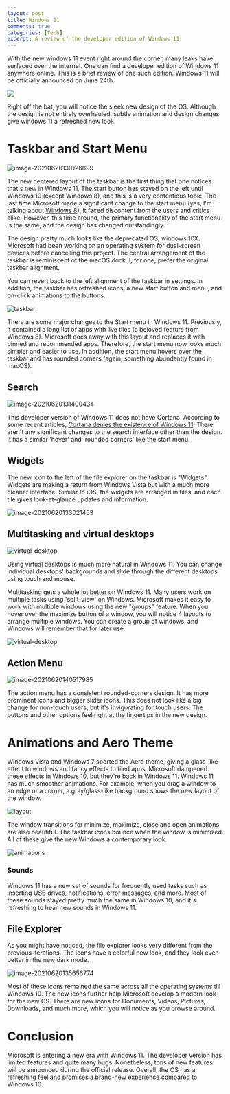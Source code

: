 ```yaml
---
layout: post
title: Windows 11
comments: true
categories: [Tech]
excerpt: A review of the developer edition of Windows 11.
---
```


With the new windows 11 event right around the corner, many leaks have surfaced over the internet. One can find a developer edition of Windows 11 anywhere online. This is a brief review of one such edition. Windows 11 will be officially announced on June 24th.

![](../images/2021-06-20-Windows-11/image-20210620130059758.png)

 Right off the bat, you will notice the sleek new design of the OS. Although the design is not entirely overhauled, subtle animation and design changes give windows 11 a refreshed new look. 

# Taskbar and Start Menu

![image-20210620130126699](../images/2021-06-20-Windows-11/image-20210620130126699.png)

The new centered layout of the taskbar is the first thing that one notices that's new in Windows 11. The start button has stayed on the left until Windows 10 (except Windows 8), and this is a very contentious topic. The last time Microsoft made a significant change to the start menu (yes, I'm talking about [Windows 8](https://www.infoworld.com/article/2618073/windows-8-review--yes--it-s-that-bad.html)), it faced discontent from the users and critics alike. However, this time around, the primary functionality of the start menu is the same, and the design has changed outstandingly. 

The design pretty much looks like the deprecated OS, windows 10X. Microsoft had been working on an operating system for dual-screen devices before cancelling this project. The central arrangement of the taskbar is reminiscent of the macOS dock. I, for one, prefer the original taskbar alignment. 

You can revert back to the left alignment of the taskbar in settings. In addition, the taskbar has refreshed icons, a new start button and menu, and on-click animations to the buttons.

![taskbar](../images/2021-06-20-Windows-11/taskbar.gif)

There are some major changes to the Start menu in Windows 11. Previously, it contained a long list of apps with live tiles (a beloved feature from Windows 8). Microsoft does away with this layout and replaces it with pinned and recommended apps. Therefore, the start menu now looks much simpler and easier to use. In addition, the start menu hovers over the taskbar and has rounded corners (again, something abundantly found in macOS).

## Search

![image-20210620131400434](../images/2021-06-20-Windows-11/image-20210620131400434.png)

This developer version of Windows 11 does not have Cortana. According to some recent articles, [Cortana denies the existence of Windows 11](https://www.windowscentral.com/microsofts-cortana-denies-existence-windows-11)! There aren't any significant changes to the search interface other than the design. It has a similar 'hover' and 'rounded corners' like the start menu.

## Widgets

The new icon to the left of the file explorer on the taskbar is "Widgets". Widgets are making a return from Windows Vista but with a much more cleaner interface. Similar to iOS, the widgets are arranged in tiles, and each tile gives look-at-glance updates and information.

![image-20210620133021453](../images/2021-06-20-Windows-11/image-20210620133021453.png)

## Multitasking and virtual desktops

![virtual-desktop](../images/2021-06-20-Windows-11/desktops.gif)

Using virtual desktops is much more natural in Windows 11. You can change individual desktops' backgrounds and slide through the different desktops using touch and mouse. 

Multitasking gets a whole lot better on Windows 11. Many users work on multiple tasks using 'split-view' on Windows. Microsoft makes it easy to work with multiple windows using the new "groups" feature. When you hover over the maximize button of a window, you will notice 4 layouts to arrange multiple windows. You can create a group of windows, and Windows will remember that for later use.

![virtual-desktop](../images/2021-06-20-Windows-11/groups.gif)

## Action Menu

![image-20210620140517985](../images/2021-06-20-Windows-11/image-20210620140517985.png)

The action menu has a consistent rounded-corners design. It has more prominent icons and bigger slider icons. This does not look like a big change for non-touch users, but it's invigorating for touch users. The buttons and other options feel right at the fingertips in the new design.

# Animations and Aero Theme

Windows Vista and Windows 7 sported the Aero theme, giving a glass-like effect to windows and fancy effects to tiled apps. Microsoft dampened these effects in Windows 10, but they're back in Windows 11. Windows 11 has much smoother animations. For example, when you drag a window to an edge or a corner, a gray/glass-like background shows the new layout of the window.

![layout](../images/2021-06-20-Windows-11/layout.gif) 

The window transitions for minimize, maximize, close and open animations are also beautiful. The taskbar icons bounce when the window is minimized. All of these give the new Windows a contemporary look.

![animations](../images/2021-06-20-Windows-11/animations.gif)

### Sounds

Windows 11 has a new set of sounds for frequently used tasks such as inserting USB drives, notifications, error messages, and more. Most of these sounds stayed pretty much the same in Windows 10, and it's refreshing to hear new sounds in Windows 11.

## File Explorer

As you might have noticed, the file explorer looks very different from the previous iterations. The icons have a colorful new look, and they look even better in the new dark mode.

![image-20210620135656774](../images/2021-06-20-Windows-11/image-20210620135656774.png) 

Most of these icons remained the same across all the operating systems till Windows 10. The new icons further help Microsoft develop a modern look for the new OS. There are new icons for Documents, Videos, Pictures, Downloads, and much more, which you will notice as you browse around.

# Conclusion

Microsoft is entering a new era with Windows 11. The developer version has limited features and quite many bugs. Nonetheless, tons of new features will be announced during the official release. Overall, the OS has a refreshing feel and promises a brand-new experience compared to Windows 10. 